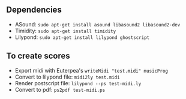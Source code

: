 ## Dependencies
- ASound: `sudo apt-get install asound libasound2 libasound2-dev`
- Timidity: `sudo apt-get install timidity`
- Lilypond: `sudo apt-get install lilypond ghostscript`

## To create scores
- Export midi with Euterpea's `writeMidi "test.midi" musicProg`
- Convert to lilypond file: `midi2ly test.midi`
- Render postscript file: `lilypond --ps test-midi.ly`
- Convert to pdf: `ps2pdf test-midi.ps`
